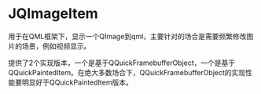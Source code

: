 # JQImageItem

用于在QML框架下，显示一个QImage到qml，主要针对的场合是需要频繁修改图片的场景，例如视频显示。

提供了2个实现版本，一个是基于QQuickFramebufferObject，一个是基于QQuickPaintedItem。在绝大多数场合下，QQuickFramebufferObject的实现性能要明显好于QQuickPaintedItem版本。
